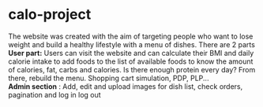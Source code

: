 # calo-project
The website was created with the aim of targeting people who want to lose weight and build a healthy lifestyle with a menu of dishes.
There are 2 parts <br>
<b>User part:</b> Users can visit the website and can calculate their BMI and daily calorie intake to add foods to the list of available foods to know the amount of calories, fat, carbs and calories. Is there enough protein every day? From there, rebuild the menu. Shopping cart simulation, PDP, PLP...<br>
<b>Admin section</b> : Add, edit and upload images for dish list, check orders, pagination and log in log out
